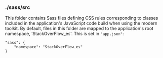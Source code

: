 ### ./sass/src

This folder contains Sass files defining CSS rules corresponding to classes
included in the application's JavaScript code build when using the modern toolkit.
By default, files in this folder are mapped to the application's root namespace, 'StackOverFlow_es'.
This is set in `"app.json"`:

    "sass": {
        "namespace": "StackOverFlow_es"
    }
